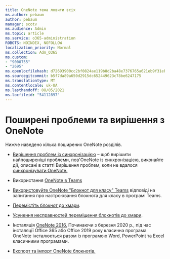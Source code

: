 ```yaml
---
title: OneNote тема ловити всіх
ms.author: pebaum
author: pebaum
manager: scotv
ms.audience: Admin
ms.topic: article
ms.service: o365-administration
ROBOTS: NOINDEX, NOFOLLOW
localization_priority: Normal
ms.collection: Adm_O365
ms.custom:
- "9000755"
- "2695"
ms.openlocfilehash: d72693900cc2bf0824ae119b8d2ba48e7376765a621eb9f31eb0fe053735f0b0
ms.sourcegitcommit: b5f7da89a650d2915dc652449623c78be6247175
ms.translationtype: MT
ms.contentlocale: uk-UA
ms.lasthandoff: 08/05/2021
ms.locfileid: "54112897"
---
```

# <a name="common-issues-and-resolutions-with-onenote"></a>Поширені проблеми та вирішення з OneNote

Нижче наведено кілька поширених OneNote розділів.

- [Вирішення проблем із синхронізацією](https://support.office.com/article/299495ef-66d1-448f-90c1-b785a6968d45) – щоб вирішити найпоширеніші проблеми, пов'OneNote із синхронізацією, виконайте дії, описані в статті Вирішення проблем, коли не вдалося [синхронізувати OneNote.](https://support.office.com/article/Fix-issues-when-you-can-t-sync-OneNote-299495ef-66d1-448f-90c1-b785a6968d45)

- Використання [OneNote в Teams](https://support.microsoft.com/office/0ec78cc3-ba3b-4279-a88e-aa40af9865c2) 

- [Використовуйте OneNote "Блокнот для класу" Teams](https://support.office.com/article/bd77f11f-27cd-4d41-bfbd-2b11799f1440) відповіді на запитання про настроювання блокнота для класу в програмі Teams.

- [Перемістіть блокнот до хмари](https://support.office.com/article/d5c28b91-7b9c-45be-8f0c-529bdbba019a).

- [Усунення несправностей переміщення блокнотів до хмари](https://support.office.com/article/70528107-11dc-4f3f-b695-b150059dfd78).

- Інсталяція [OneNote 2016.](https://support.office.com/article/c08068d8-b517-4464-9ff2-132cb9c45c08) Починаючи з березня 2020 р., під час інсталяції Office 365 або Office 2019 року класична програма OneNote інсталюється разом із програмою Word, PowerPoint та Excel класичними програмами.

- [Експорт та імпорт OneNote блокнотів.](https://support.office.com/article/a4b60da5-8f33-464e-b1ba-b95ce540f309)
